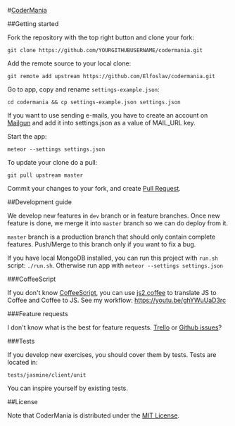 #[CoderMania](http://www.codermania.com)

##Getting started

Fork the repository with the top right button and clone your fork:

    git clone https://github.com/YOURGITHUBUSERNAME/codermania.git

Add the remote source to your local clone:

    git remote add upstream https://github.com/Elfoslav/codermania.git

Go to app, copy and rename `settings-example.json`:

    cd codermania && cp settings-example.json settings.json

If you want to use sending e-mails, you have to create an account on [Mailgun](http://www.mailgun.com/)
and add it into settings.json as a value of MAIL_URL key.

Start the app:

    meteor --settings settings.json

To update your clone do a pull:

    git pull upstream master

Commit your changes to your fork, and create [Pull Request](https://help.github.com/articles/using-pull-requests/).

##Development guide

We develop new features in `dev` branch or in feature branches. Once new feature is done, we merge it into `master` branch so we can do deploy from it.

`master` branch is a production branch that should only contain complete features. Push/Merge to this branch
only if you want to fix a bug.

If you have local MongoDB installed, you can run this project with `run.sh` script: `./run.sh`.
Otherwise run app with `meteor --settings settings.json`

###CoffeeScript

If you don't know [CoffeeScript](http://coffeescript.org/),
you can use [js2.coffee](http://js2.coffee/) to translate
JS to Coffee and Coffee to JS. See my workflow: https://youtu.be/ghYWuUaD3rc

###Feature requests

I don't know what is the best for feature requests. [Trello](https://trello.com/b/h3c4Il6k/codermania) or [Github issues](https://github.com/Elfoslav/codermania/issues)?

###Tests

If you develop new exercises, you should cover them by tests. Tests are located in:

    tests/jasmine/client/unit

You can inspire yourself by existing tests.

##License

Note that CoderMania is distributed under the [MIT License](http://opensource.org/licenses/MIT).
